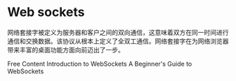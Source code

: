 # Web sockets

网络套接字被定义为服务器和客户之间的双向通信，这意味着双方在同一时间进行通信和交换数据。该协议从根本上定义了全双工通信。网络套接字在为网络浏览器带来丰富的桌面功能方面向前迈出了一步。

<ResourceGroupTitle>Free Content</ResourceGroupTitle>
<BadgeLink colorScheme='yellow' badgeText='Read' href='https://www.tutorialspoint.com/websockets/index.htm'>Introduction to WebSockets</BadgeLink>
<BadgeLink colorScheme='green' badgeText='Course' href='https://www.youtube.com/watch?v=8ARodQ4Wlf4'>A Beginner's Guide to WebSockets</BadgeLink>

